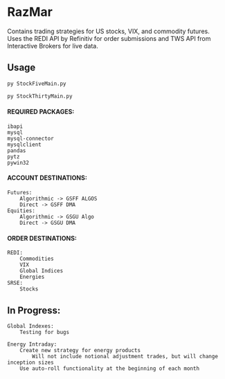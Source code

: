 # RazMar
Contains trading strategies for US stocks, VIX, and commodity futures. Uses the REDI API by Refinitiv for order submissions and TWS API from Interactive Brokers for live data.

## Usage
```bash
py StockFiveMain.py
```
```bash
py StockThirtyMain.py
```

#### REQUIRED PACKAGES:
    ibapi
    mysql
    mysql-connector
    mysqlclient
    pandas
    pytz
    pywin32

#### ACCOUNT DESTINATIONS:
	Futures:
		Algorithmic -> GSFF ALGOS
		Direct -> GSFF DMA
	Equities:
		Algorithmic -> GSGU Algo
		Direct -> GSGU DMA


#### ORDER DESTINATIONS:
    REDI:
        Commodities
        VIX
        Global Indices
        Energies
    SRSE:
        Stocks

## In Progress:    
    Global Indexes:
        Testing for bugs

    Energy Intraday:
        Create new strategy for energy products
            Will not include notional adjustment trades, but will change inception sizes
        Use auto-roll functionality at the beginning of each month
    




